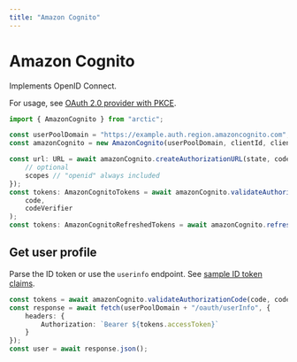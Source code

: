 ```yaml
---
title: "Amazon Cognito"
---
```


# Amazon Cognito

Implements OpenID Connect.

For usage, see [OAuth 2.0 provider with PKCE](/guides/oauth2-pkce).

```ts
import { AmazonCognito } from "arctic";

const userPoolDomain = "https://example.auth.region.amazoncognito.com";
const amazonCognito = new AmazonCognito(userPoolDomain, clientId, clientSecret, redirectURI);
```

```ts
const url: URL = await amazonCognito.createAuthorizationURL(state, codeVerifier, {
	// optional
	scopes // "openid" always included
});
const tokens: AmazonCognitoTokens = await amazonCognito.validateAuthorizationCode(
	code,
	codeVerifier
);
const tokens: AmazonCognitoRefreshedTokens = await amazonCognito.refreshAccessToken(refreshToken);
```

## Get user profile

Parse the ID token or use the `userinfo` endpoint. See [sample ID token claims](https://openid.net/specs/openid-connect-core-1_0.html#StandardClaims).

```ts
const tokens = await amazonCognito.validateAuthorizationCode(code, codeVerifier);
const response = await fetch(userPoolDomain + "/oauth/userInfo", {
	headers: {
		Authorization: `Bearer ${tokens.accessToken}`
	}
});
const user = await response.json();
```
